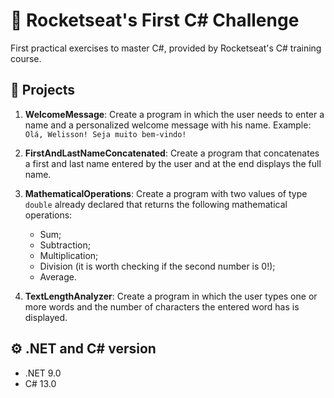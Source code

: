 # 🚀 Rocketseat's First C# Challenge

First practical exercises to master C#, provided by Rocketseat's C# training course.

## 📁 Projects

1. **WelcomeMessage**: Create a program in which the user needs to enter a name and a personalized welcome message with his name. Example: `Olá, Welisson! Seja muito bem-vindo!`

2. **FirstAndLastNameConcatenated**: Create a program that concatenates a first and last name entered by the user and at the end displays the full name.

3. **MathematicalOperations**: Create a program with two values ​​of type `double` already declared that returns the following mathematical operations:
   - Sum;
   - Subtraction;
   - Multiplication;
   - Division (it is worth checking if the second number is 0!);
   - Average.

4. **TextLengthAnalyzer**: Create a program in which the user types one or more words and the number of characters the entered word has is displayed.

## ⚙️ .NET and C# version

- .NET 9.0  
- C# 13.0
